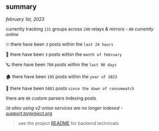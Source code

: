 
## summary
_february 1st, 2023_

currently tracking `131` groups across `240` relays & mirrors - _`80` currently online_

⏲ there have been `3` posts within the `last 24 hours`

🦈 there have been `3` posts within the `month of february`

🪐 there have been `780` posts within the `last 90 days`

🏚 there have been `195` posts within the `year of 2023`

🦕 there have been `5881` posts `since the dawn of ransomwatch`

there are `66` custom parsers indexing posts

_`20` sites using v2 onion services are no longer indexed - [support.torproject.org](https://support.torproject.org/onionservices/v2-deprecation/)_

> see the project [README](https://github.com/joshhighet/ransomwatch#ransomwatch--) for backend technicals
